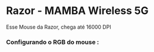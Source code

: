 # Razor - MAMBA Wireless 5G

Esse Mouse da Razor, chega até 16000 DPI




### Configurando o RGB do mouse :
